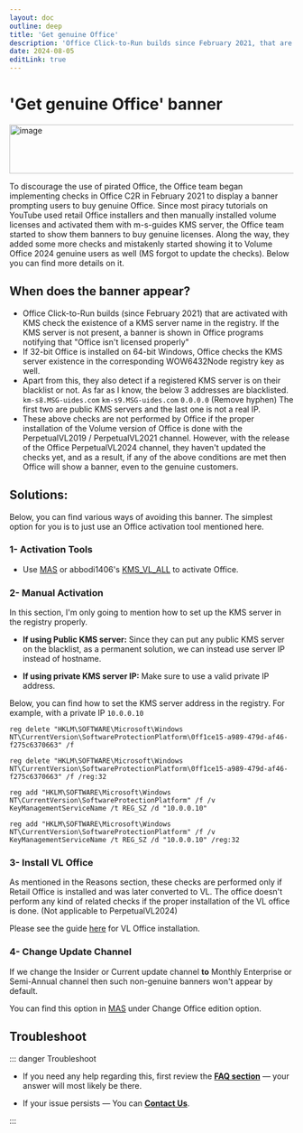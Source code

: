 ```yaml
---
layout: doc
outline: deep
title: 'Get genuine Office'
description: 'Office Click-to-Run builds since February 2021, that are activated with KMS check the existence of a KMS server name in the registry'
date: 2024-08-05
editLink: true
---
```


# 'Get genuine Office' banner

<img width="1118" height="87" alt="image" src="https://github.com/user-attachments/assets/80014636-3c17-4509-a3fc-4a63e436a240" />

To discourage the use of pirated Office, the Office team began implementing checks in Office C2R in February 2021 to display a banner prompting users to buy genuine Office. Since most piracy tutorials on YouTube used retail Office installers and then manually installed volume licenses and activated them with m-s-guides KMS server, the Office team started to show them banners to buy genuine licenses. Along the way, they added some more checks and mistakenly started showing it to Volume Office 2024 genuine users as well (MS forgot to update the checks). Below you can find more details on it.

## When does the banner appear?

- Office Click-to-Run builds (since February 2021) that are activated with KMS check the existence of a KMS server name in the registry. If the KMS server is not present, a banner is shown in Office programs notifying that "Office isn't licensed properly"
- If 32-bit Office is installed on 64-bit Windows, Office checks the KMS server existence in the corresponding WOW6432Node registry key as well.
- Apart from this, they also detect if a registered KMS server is on their blacklist or not. As far as I know, the below 3 addresses are blacklisted.
  `km-s8.MSG-uides.com` `km-s9.MSG-uides.com` `0.0.0.0` (Remove hyphen)
  The first two are public KMS servers and the last one is not a real IP.
- These above checks are not performed by Office if the proper installation of the Volume version of Office is done with the PerpetualVL2019 / PerpetualVL2021 channel.
    However, with the release of the Office PerpetualVL2024 channel, they haven't updated the checks yet, and as a result, if any of the above conditions are met then Office will show a banner, even to the genuine customers.

## Solutions:

Below, you can find various ways of avoiding this banner. The simplest option for you is to just use an Office activation tool mentioned here.

### 1- Activation Tools

- Use [MAS](./index#step2) or abbodi1406's [KMS_VL_ALL][1] to activate Office.


### 2- Manual Activation

In this section, I'm only going to mention how to set up the KMS server in the registry properly.

- **If using Public KMS server:**
    Since they can put any public KMS server on the blacklist, as a permanent solution, we can instead use server IP instead of hostname.

- **If using private KMS server IP:**
    Make sure to use a valid private IP address.

Below, you can find how to set the KMS server address in the registry. For example, with a private IP `10.0.0.10`

```reg
reg delete "HKLM\SOFTWARE\Microsoft\Windows NT\CurrentVersion\SoftwareProtectionPlatform\0ff1ce15-a989-479d-af46-f275c6370663" /f

reg delete "HKLM\SOFTWARE\Microsoft\Windows NT\CurrentVersion\SoftwareProtectionPlatform\0ff1ce15-a989-479d-af46-f275c6370663" /f /reg:32

reg add "HKLM\SOFTWARE\Microsoft\Windows NT\CurrentVersion\SoftwareProtectionPlatform" /f /v KeyManagementServiceName /t REG_SZ /d "10.0.0.10"

reg add "HKLM\SOFTWARE\Microsoft\Windows NT\CurrentVersion\SoftwareProtectionPlatform" /f /v KeyManagementServiceName /t REG_SZ /d "10.0.0.10" /reg:32
```

### 3- Install VL Office

As mentioned in the Reasons section, these checks are performed only if Retail Office is installed and was later converted to VL. The office doesn't perform any kind of related checks if the proper installation of the VL office is done. (Not applicable to PerpetualVL2024)

Please see the guide [here][2] for VL Office installation.

### 4- Change Update Channel

If we change the Insider or Current update channel **to** Monthly Enterprise or Semi-Annual channel then such non-genuine banners won't appear by default.

You can find this option in [MAS](./index#step2) under Change Office edition option.

## Troubleshoot  

::: danger Troubleshoot

- If you need any help regarding this, first review the [**FAQ section**](./faq) — your answer will most likely be there.  

- If your issue persists — You can [**Contact Us**](./troubleshoot).

:::

[1]: https://github.com/abbodi1406/KMS_VL_ALL_AIO/
[2]: https://gravesoft.dev/office_c2r_custom

